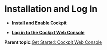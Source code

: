 <!--
SPDX-FileCopyrightText: 2023,2024 Oracle and/or its affiliates.
SPDX-License-Identifier: CC-BY-SA-4.0
-->
# Installation and Log In

-   **[Install and Enable Cockpit](../topics/cockpit-install_install_the_cockpit_package.md)**  

-   **[Log in to the Cockpit Web Console](../topics/cockpit-install_logging_into_cockpit.md)**  


**Parent topic:**[Get Started: Cockpit Web Console](../topics/cockpit-install.md)

